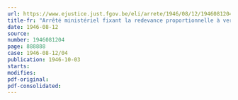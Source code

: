 ```yaml
---
url: https://www.ejustice.just.fgov.be/eli/arrete/1946/08/12/1946081204/justel
title-fr: "Arrêté ministériel fixant la redevance proportionnelle à verser au Conseil professionnel de l'Industrie pharmaceutique, en liquidation"
date: 1946-08-12
source:
number: 1946081204
page: 888888
case: 1946-08-12/04
publication: 1946-10-03
starts:
modifies:
pdf-original:
pdf-consolidated:
---
```


